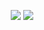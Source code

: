 <p align="center">


  <img src="https://github-readme-stats.vercel.app/api/top-langs/?username=tfhazerty&theme=dark&layout=compact&langs_count=10&hide=html,css">

  <img src="https://github-readme-stats.vercel.app/api/wakatime?username=@tfhazerty&theme=dark&layout=compact">

</p>



